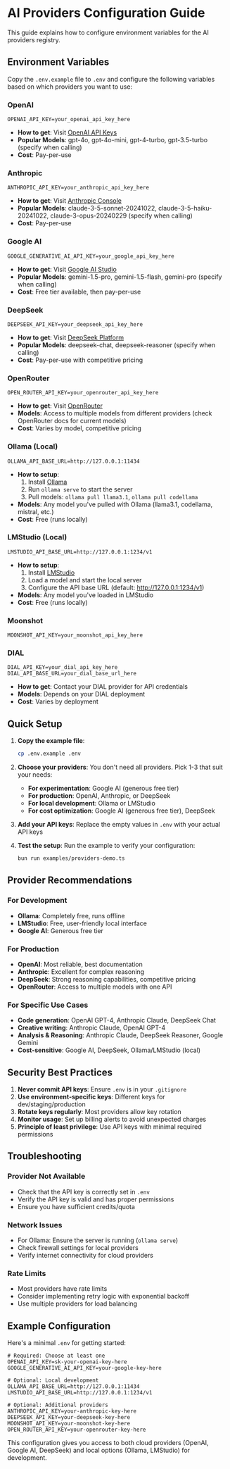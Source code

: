 # AI Providers Configuration Guide

This guide explains how to configure environment variables for the AI providers registry.

## Environment Variables

Copy the `.env.example` file to `.env` and configure the following variables based on which providers you want to use:

### OpenAI
```
OPENAI_API_KEY=your_openai_api_key_here
```
- **How to get**: Visit [OpenAI API Keys](https://platform.openai.com/api-keys)
- **Popular Models**: gpt-4o, gpt-4o-mini, gpt-4-turbo, gpt-3.5-turbo (specify when calling)
- **Cost**: Pay-per-use

### Anthropic
```
ANTHROPIC_API_KEY=your_anthropic_api_key_here
```
- **How to get**: Visit [Anthropic Console](https://console.anthropic.com/)
- **Popular Models**: claude-3-5-sonnet-20241022, claude-3-5-haiku-20241022, claude-3-opus-20240229 (specify when calling)
- **Cost**: Pay-per-use

### Google AI
```
GOOGLE_GENERATIVE_AI_API_KEY=your_google_api_key_here
```
- **How to get**: Visit [Google AI Studio](https://aistudio.google.com/app/apikey)
- **Popular Models**: gemini-1.5-pro, gemini-1.5-flash, gemini-pro (specify when calling)
- **Cost**: Free tier available, then pay-per-use

### DeepSeek
```
DEEPSEEK_API_KEY=your_deepseek_api_key_here
```
- **How to get**: Visit [DeepSeek Platform](https://platform.deepseek.com/)
- **Popular Models**: deepseek-chat, deepseek-reasoner (specify when calling)
- **Cost**: Pay-per-use with competitive pricing

### OpenRouter
```
OPEN_ROUTER_API_KEY=your_openrouter_api_key_here
```
- **How to get**: Visit [OpenRouter](https://openrouter.ai/keys)
- **Models**: Access to multiple models from different providers (check OpenRouter docs for current models)
- **Cost**: Varies by model, competitive pricing

### Ollama (Local)
```
OLLAMA_API_BASE_URL=http://127.0.0.1:11434
```
- **How to setup**:
  1. Install [Ollama](https://ollama.ai/)
  2. Run `ollama serve` to start the server
  3. Pull models: `ollama pull llama3.1`, `ollama pull codellama`
- **Models**: Any model you've pulled with Ollama (llama3.1, codellama, mistral, etc.)
- **Cost**: Free (runs locally)

### LMStudio (Local)
```
LMSTUDIO_API_BASE_URL=http://127.0.0.1:1234/v1
```
- **How to setup**:
  1. Install [LMStudio](https://lmstudio.ai/)
  2. Load a model and start the local server
  3. Configure the API base URL (default: http://127.0.0.1:1234/v1)
- **Models**: Any model you've loaded in LMStudio
- **Cost**: Free (runs locally)


### Moonshot

```env
MOONSHOT_API_KEY=your_moonshot_api_key_here
```


### DIAL
```
DIAL_API_KEY=your_dial_api_key_here
DIAL_API_BASE_URL=your_dial_base_url_here
```

- **How to get**: Contact your DIAL provider for API credentials
- **Models**: Depends on your DIAL deployment
- **Cost**: Varies by deployment

## Quick Setup

1. **Copy the example file**:
   ```bash
   cp .env.example .env
   ```

2. **Choose your providers**: You don't need all providers. Pick 1-3 that suit your needs:
   - **For experimentation**: Google AI (generous free tier)
   - **For production**: OpenAI, Anthropic, or DeepSeek
   - **For local development**: Ollama or LMStudio
   - **For cost optimization**: Google AI (generous free tier), DeepSeek

3. **Add your API keys**: Replace the empty values in `.env` with your actual API keys

4. **Test the setup**: Run the example to verify your configuration:
   ```bash
   bun run examples/providers-demo.ts
   ```

## Provider Recommendations

### For Development
- **Ollama**: Completely free, runs offline
- **LMStudio**: Free, user-friendly local interface
- **Google AI**: Generous free tier

### For Production
- **OpenAI**: Most reliable, best documentation
- **Anthropic**: Excellent for complex reasoning
- **DeepSeek**: Strong reasoning capabilities, competitive pricing
- **OpenRouter**: Access to multiple models with one API

### For Specific Use Cases
- **Code generation**: OpenAI GPT-4, Anthropic Claude, DeepSeek Chat
- **Creative writing**: Anthropic Claude, OpenAI GPT-4
- **Analysis & Reasoning**: Anthropic Claude, DeepSeek Reasoner, Google Gemini
- **Cost-sensitive**: Google AI, DeepSeek, Ollama/LMStudio (local)

## Security Best Practices

1. **Never commit API keys**: Ensure `.env` is in your `.gitignore`
2. **Use environment-specific keys**: Different keys for dev/staging/production
3. **Rotate keys regularly**: Most providers allow key rotation
4. **Monitor usage**: Set up billing alerts to avoid unexpected charges
5. **Principle of least privilege**: Use API keys with minimal required permissions

## Troubleshooting

### Provider Not Available
- Check that the API key is correctly set in `.env`
- Verify the API key is valid and has proper permissions
- Ensure you have sufficient credits/quota

### Network Issues
- For Ollama: Ensure the server is running (`ollama serve`)
- Check firewall settings for local providers
- Verify internet connectivity for cloud providers

### Rate Limits
- Most providers have rate limits
- Consider implementing retry logic with exponential backoff
- Use multiple providers for load balancing

## Example Configuration

Here's a minimal `.env` for getting started:

```env
# Required: Choose at least one
OPENAI_API_KEY=sk-your-openai-key-here
GOOGLE_GENERATIVE_AI_API_KEY=your-google-key-here

# Optional: Local development
OLLAMA_API_BASE_URL=http://127.0.0.1:11434
LMSTUDIO_API_BASE_URL=http://127.0.0.1:1234/v1

# Optional: Additional providers
ANTHROPIC_API_KEY=your-anthropic-key-here
DEEPSEEK_API_KEY=your-deepseek-key-here
MOONSHOT_API_KEY=your-moonshot-key-here
OPEN_ROUTER_API_KEY=your-openrouter-key-here
```

This configuration gives you access to both cloud providers (OpenAI, Google AI, DeepSeek) and local options (Ollama, LMStudio) for development.
